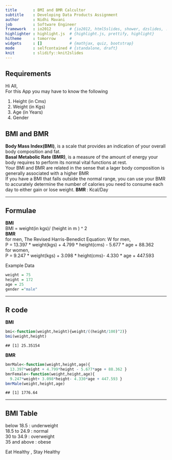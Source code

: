 ```yaml
---
title       : BMI and BMR Calcultor
subtitle    : Developing Data Products Assignment
author      : Nidhi Mavani  
job         : Software Engineer
framework   : io2012        # {io2012, html5slides, shower, dzslides, ...}
highlighter : highlight.js  # {highlight.js, prettify, highlight}
hitheme     : tomorrow      # 
widgets     : []            # {mathjax, quiz, bootstrap}
mode        : selfcontained # {standalone, draft}
knit        : slidify::knit2slides
---
```




## Requirements

Hi All,  
For this App you may have to know the following     
1. Height (in Cms)  
2. Weight (in Kgs)  
3. Age (in Years)  
4. Gender  

## BMI and BMR  
<b>Body Mass Index(BMI)</b>, is a scale that provides an indication of your overall body composition and fat.   
<b>Basal Metabolic Rate (BMR)</b>, is a measure of the amount of energy your body requires to perform its normal vital functions at rest.  
Your BMI and BMR are related in the sense that a lager body composition is generally associated with a higher BMR  
If you have a BMI that falls outside the normal range, you can use your BMR to accurately determine the number of calories you need to consume each day to either gain or lose weight.
<b> BMR </b> : Kcal/Day 

---
    
## Formulae    

<b> BMI </b>  
BMI = weight(in kgs)/ (height in m ) ^ 2  
<b> BMR </b>   
for men, 
The Revised Harris-Benedict Equation:
W
for men,  
P = 13.397 * weight(kgs) + 4.799 * height(cms) - 5.677 * age + 88.362  
for women,    
P = 9.247 * weight(kgs) + 3.098 * height(cms)- 4.330 * age + 447.593   

Example Data  

```r
weight = 75
height = 172
age = 25
gender ="male"
```

---    
## R code 
<b> BMI </b>    

```r
bmi<-function(weight,height){weight/((height/100)^2)}
bmi(weight,height)
```

```
## [1] 25.35154
```
<b> BMR </b>  

```r
bmrMale<-function(weight,height,age){
  13.397*weight + 4.799*height - 5.677*age + 88.362 }
bmrFemale<-function(weight,height,age){
  9.247*weight+ 3.098*height- 4.330*age + 447.593 }
bmrMale(weight,height,age)
```

```
## [1] 1776.64
```

---
    
## BMI Table
below 18.5   : underweight  
18.5 to 24.9 : normal  
30 to 34.9   : overweight  
35 and above : obese


Eat Healthy , Stay Healthy   

